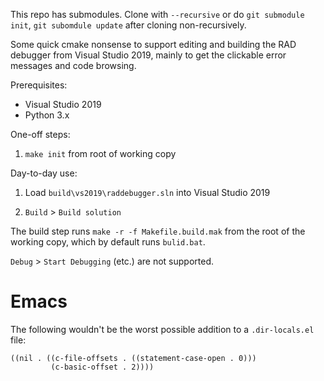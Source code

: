 This repo has submodules. Clone with `--recursive` or do `git
submodule init`, `git subomdule update` after cloning
non-recursively.

Some quick cmake nonsense to support editing and building the RAD
debugger from Visual Studio 2019, mainly to get the clickable error
messages and code browsing.

Prerequisites:

* Visual Studio 2019
* Python 3.x

One-off steps:

1. `make init` from root of working copy

Day-to-day use:

1. Load `build\vs2019\raddebugger.sln` into Visual Studio 2019

2. `Build` > `Build solution`

The build step runs `make -r -f Makefile.build.mak` from the root of
the working copy, which by default runs `bulid.bat`.

`Debug` > `Start Debugging` (etc.) are not supported.

# Emacs

The following wouldn't be the worst possible addition to a
`.dir-locals.el` file:

```
((nil . ((c-file-offsets . ((statement-case-open . 0)))
         (c-basic-offset . 2))))
```
